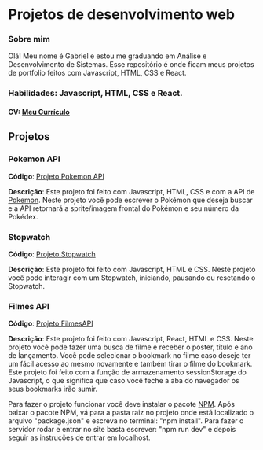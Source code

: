 # Projetos de desenvolvimento web

### Sobre mim

Olá! Meu nome é Gabriel e estou me graduando em Análise e Desenvolvimento de Sistemas. Esse repositório é onde ficam meus projetos de portfolio feitos com Javascript, HTML, CSS e React.

### **Habilidades**: Javascript, HTML, CSS e React.

#### **CV**: [Meu Currículo](https://github.com/gpedro-stack/dev_web/blob/main/Gabriel%20Pedro%2C%20CV.pdf)

## Projetos

### Pokemon API

**Código**: [Projeto Pokemon API](https://github.com/gpedro-stack/dev_web/tree/main/Pokemon%20API)

**Descrição**: Este projeto foi feito com Javascript, HTML, CSS e com a API de [Pokemon](https://pokeapi.co). Neste projeto você pode escrever o Pokémon que deseja buscar e a API retornará a sprite/imagem frontal do Pokémon e seu número da Pokédex.

### Stopwatch

**Código**: [Projeto Stopwatch](https://github.com/gpedro-stack/dev_web/tree/main/Stopwatch)

**Descrição**: Este projeto foi feito com Javascript, HTML e CSS. Neste projeto você pode interagir com um Stopwatch, iniciando, pausando ou resetando o Stopwatch.

### Filmes API

**Código**: [Projeto FilmesAPI](https://github.com/gpedro-stack/dev_web/tree/main/MovieAPI/movie-api-app)

**Descrição**: Este projeto foi feito com Javascript, React, HTML e CSS. Neste projeto você pode fazer uma busca de filme e receber o poster, titulo e ano de lançamento. Você pode selecionar o bookmark no filme caso deseje ter um fácil acesso ao mesmo novamente e também tirar o filme do bookmark. Este projeto foi feito com a função de armazenamento sessionStorage do Javascript, o que significa que caso você feche a aba do navegador os seus bookmarks irão sumir.

Para fazer o projeto funcionar você deve instalar o pacote [NPM](https://nodejs.org/en/download/package-manager). Após baixar o pacote NPM, vá para a pasta raiz no projeto onde está localizado o arquivo "package.json" e escreva no terminal: "npm install". Para fazer o servidor rodar e entrar no site basta escrever: "npm run dev" e depois seguir as instruções de entrar em localhost.
